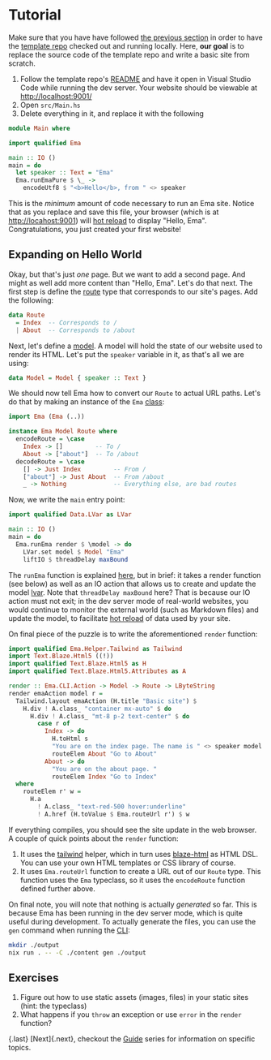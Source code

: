 # Tutorial

Make sure that you have have followed [the previous section](start.md) in order to have the [template repo](https://github.com/srid/ema-docs) checked out and running locally. Here, **our goal** is to replace the source code of the template repo and write a basic site from scratch.

1. Follow the template repo's [README](https://github.com/srid/ema-docs#getting-started) and have it open in Visual Studio Code while running the dev server. Your website should be viewable at <http://localhost:9001/>
1. Open `src/Main.hs`
1. Delete everything in it, and replace it with the following

```haskell
module Main where

import qualified Ema

main :: IO ()
main = do
  let speaker :: Text = "Ema"
  Ema.runEmaPure $ \_ ->
    encodeUtf8 $ "<b>Hello</b>, from " <> speaker
```

This is the *minimum* amount of code necessary to run an Ema site. Notice that as you replace and save this file, your browser (which is at <http://locahost:9001>) will [hot reload](concepts/hot-reload.md) to display "Hello, Ema". Congratulations, you just created your first website! 

## Expanding on Hello World

Okay, but that's just *one* page. But we want to add a second page. And might as well add more content than "Hello, Ema". Let's do that next. The first step is define the [route](guide/routes.md) type that corresponds to our site's pages. Add the following:

```haskell
data Route
  = Index  -- Corresponds to /
  | About  -- Corresponds to /about
```

Next, let's define a [model](guide/model.md). A model will hold the state of our website used to render its HTML. Let's put the `speaker` variable in it, as that's all we are using:

```haskell
data Model = Model { speaker :: Text }
```

We should now tell Ema how to convert our `Route` to actual URL paths. Let's do that by making an instance of the `Ema` [class](guide/class.md):

```haskell
import Ema (Ema (..))

instance Ema Model Route where
  encodeRoute = \case
    Index -> []         -- To /
    About -> ["about"]  -- To /about
  decodeRoute = \case
    [] -> Just Index         -- From /
    ["about"] -> Just About  -- From /about
    _ -> Nothing             -- Everything else, are bad routes
```

Now, we write the `main` entry point:

```haskell
import qualified Data.LVar as LVar

main :: IO ()
main = do
  Ema.runEma render $ \model -> do
    LVar.set model $ Model "Ema"
    liftIO $ threadDelay maxBound
```

The `runEma` function is explained [here](guide/class.md), but in brief: it takes a render function (see below) as well as an IO action that allows us to create and update the model [lvar](concepts/lvar.md). Note that `threadDelay maxBound` here? That is because our IO action must not exit; in the dev server mode of real-world websites, you would continue to monitor the external world (such as Markdown files) and update the model, to facilitate [hot reload](concepts/hot-reload.md) of data used by your site.

On final piece of the puzzle is to write the aforementioned `render` function:

```haskell
import qualified Ema.Helper.Tailwind as Tailwind
import Text.Blaze.Html5 ((!))
import qualified Text.Blaze.Html5 as H
import qualified Text.Blaze.Html5.Attributes as A

render :: Ema.CLI.Action -> Model -> Route -> LByteString
render emaAction model r =
  Tailwind.layout emaAction (H.title "Basic site") $
    H.div ! A.class_ "container mx-auto" $ do
      H.div ! A.class_ "mt-8 p-2 text-center" $ do
        case r of
          Index -> do
            H.toHtml s
            "You are on the index page. The name is " <> speaker model
            routeElem About "Go to About"
          About -> do
            "You are on the about page. "
            routeElem Index "Go to Index"
  where
    routeElem r' w =
      H.a 
        ! A.class_ "text-red-500 hover:underline" 
        ! A.href (H.toValue $ Ema.routeUrl r') $ w
```

If everything compiles, you should see the site update in the web browser. A couple of quick points about the `render` function:

1. It uses the [tailwind](guide/helpers/tailwind.md) helper, which in turn uses [blaze-html](https://hackage.haskell.org/package/blaze-html) as HTML DSL. You can use your own HTML templates or CSS library of course.
1. It uses `Ema.routeUrl` function to create a URL out of our `Route` type. This function uses the `Ema` typeclass, so it uses the `encodeRoute` function defined further above.

On final note, you will note that nothing is actually *generated* so far. This is because Ema has been running in the dev server mode, which is quite useful during development. To actually generate the files, you can use the `gen` command when running the [CLI](concepts/cli.md):

```bash
mkdir ./output
nix run . -- -C ./content gen ./output
```

## Exercises

1. Figure out how to use static assets (images, files) in your static sites (hint: the typeclass)
2. What happens if you `throw` an exception or use `error` in the `render` function?

{.last}
[Next]{.next}, checkout the [Guide](guide.md) series for information on specific topics.
